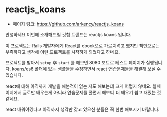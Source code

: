 # reactjs_koans

- 페이지 링크: https://github.com/arkency/reactjs_koans

안녕하세요 이번에 소개해드릴 깃헙 트랜드는 reactjs koans 입니다.

이 프로젝트는 Rails 개발자에게 React를 ebook으로 가르치려고 했지만 책만으로는 부족하다고 생각해 이런 프로젝트를 시작하게 되었다고 하네요.

프로젝트를 받아서 ```setup``` 후 ```start``` 를 해보면 8080 포트로 테스트 페이지가 실행됩니다.
koans/es6 폴더에 있는 셈플들을 수정하면서 react 연습문제들을 해결해 보실 수 있습니다.

react에 대해 아직까지 개발을 해본적이 없는 저도 해보는데 크게 어렵지 않네요. 웹페이지에서 글로만 배우는게 아니라 연습문제를 풀면서 해보니 더 배우기 쉽고 재밌는 것 같네요.

react 배워야겠다고 아직까지 생각만 갖고 있으신 분들은 꼭 한번 해보시기 바랍니다.
